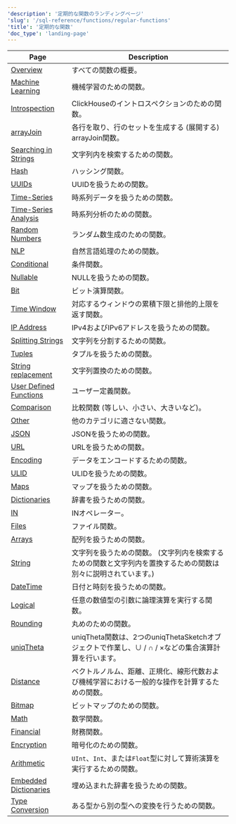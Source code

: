 ```yaml
---
'description': '定期的な関数のランディングページ'
'slug': '/sql-reference/functions/regular-functions'
'title': '定期的な関数'
'doc_type': 'landing-page'
---
```


| Page                                             | Description                                                                                                                     |
|--------------------------------------------------|---------------------------------------------------------------------------------------------------------------------------------|
| [Overview](/sql-reference/functions/overview)    | すべての関数の概要。                                                                                                          |
| [Machine Learning](/sql-reference/functions/machine-learning-functions) | 機械学習のための関数。                                                                                                         |
| [Introspection](/sql-reference/functions/introspection) | ClickHouseのイントロスペクションのための関数。                                                                                   |
| [arrayJoin](/sql-reference/functions/array-join) | 各行を取り、行のセットを生成する (展開する) arrayJoin関数。                                                                      |
| [Searching in Strings](/sql-reference/functions/string-search-functions) | 文字列内を検索するための関数。                                                                                                   |
| [Hash](/sql-reference/functions/hash-functions)  | ハッシング関数。                                                                                                               |
| [UUIDs](/sql-reference/functions/uuid-functions) | UUIDを扱うための関数。                                                                                                         |
| [Time-Series](/sql-reference/functions/time-series-functions) | 時系列データを扱うための関数。                                                                                                   |
| [Time-Series Analysis](/sql-reference/functions/time-series-analysis-functions) | 時系列分析のための関数。                                                                                                       |
| [Random Numbers](/sql-reference/functions/random-functions) | ランダム数生成のための関数。                                                                                                    |
| [NLP](/sql-reference/functions/nlp-functions)    | 自然言語処理のための関数。                                                                                                      |
| [Conditional](/sql-reference/functions/conditional-functions) | 条件関数。                                                                                                                     |
| [Nullable](/sql-reference/functions/functions-for-nulls) | NULLを扱うための関数。                                                                                                        |
| [Bit](/sql-reference/functions/bit-functions)    | ビット演算関数。                                                                                                               |
| [Time Window](/sql-reference/functions/time-window-functions) | 対応するウィンドウの累積下限と排他的上限を返す関数。                                                                             |
| [IP Address](/sql-reference/functions/ip-address-functions) | IPv4およびIPv6アドレスを扱うための関数。                                                                                        |
| [Splitting Strings](/sql-reference/functions/splitting-merging-functions) | 文字列を分割するための関数。                                                                                                    |
| [Tuples](/sql-reference/functions/tuple-functions) | タプルを扱うための関数。                                                                                                       |
| [String replacement](/sql-reference/functions/string-replace-functions) | 文字列置換のための関数。                                                                                                       |
| [User Defined Functions](/sql-reference/functions/udf) | ユーザー定義関数。                                                                                                            |
| [Comparison](/sql-reference/functions/comparison-functions) | 比較関数 (等しい、小さい、大きいなど)。                                                                                         |
| [Other](/sql-reference/functions/other-functions) | 他のカテゴリに適さない関数。                                                                                                    |
| [JSON](/sql-reference/functions/json-functions)  | JSONを扱うための関数。                                                                                                        |
| [URL](/sql-reference/functions/url-functions)    | URLを扱うための関数。                                                                                                         |
| [Encoding](/sql-reference/functions/encoding-functions) | データをエンコードするための関数。                                                                                              |
| [ULID](/sql-reference/functions/ulid-functions)  | ULIDを扱うための関数。                                                                                                        |
| [Maps](/sql-reference/functions/tuple-map-functions) | マップを扱うための関数。                                                                                                       |
| [Dictionaries](/sql-reference/functions/ext-dict-functions) | 辞書を扱うための関数。                                                                                                        |
| [IN](/sql-reference/functions/in-functions)      | INオペレーター。                                                                                                              |
| [Files](/sql-reference/functions/files)          | ファイル関数。                                                                                                                |
| [Arrays](/sql-reference/functions/array-functions) | 配列を扱うための関数。                                                                                                        |
| [String](/sql-reference/functions/string-functions) | 文字列を扱うための関数。 (文字列内を検索するための関数と文字列内を置換するための関数は別々に説明されています。)                   |
| [DateTime](/sql-reference/functions/date-time-functions) | 日付と時刻を扱うための関数。                                                                                                   |
| [Logical](/sql-reference/functions/logical-functions) | 任意の数値型の引数に論理演算を実行する関数。                                                                                    |
| [Rounding](/sql-reference/functions/rounding-functions) | 丸めのための関数。                                                                                                            |
| [uniqTheta](/sql-reference/functions/uniqtheta-functions) | uniqTheta関数は、2つのuniqThetaSketchオブジェクトで作業し、∪ / ∩ / ×などの集合演算計算を行います。                                 |
| [Distance](/sql-reference/functions/distance-functions) | ベクトルノルム、距離、正規化、線形代数および機械学習における一般的な操作を計算するための関数。                                      |
| [Bitmap](/sql-reference/functions/bitmap-functions) | ビットマップのための関数。                                                                                                      |
| [Math](/sql-reference/functions/math-functions)  | 数学関数。                                                                                                                   |
| [Financial](/sql-reference/functions/financial-functions) | 財務関数。                                                                                                                  |
| [Encryption](/sql-reference/functions/encryption-functions) | 暗号化のための関数。                                                                                                          |
| [Arithmetic](/sql-reference/functions/arithmetic-functions) | `UInt`、`Int`、または`Float`型に対して算術演算を実行するための関数。                                                        |
| [Embedded Dictionaries](/sql-reference/functions/ym-dict-functions) | 埋め込まれた辞書を扱うための関数。                                                                                               |
| [Type Conversion](/sql-reference/functions/type-conversion-functions) | ある型から別の型への変換を行うための関数。                                                                                    |
